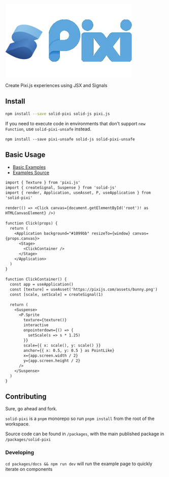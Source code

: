 ![](./packages/docs/src/assets/logo.webp)

Create Pixi.js experiences using JSX and Signals

## Install

```sh
npm install --save solid-pixi solid-js pixi.js
```

If you need to execute code in environments that don't support `new Function`, use `solid-pixi-unsafe` instead.

`npm install --save pixi-unsafe solid-js solid-pixi-unsafe`

## Basic Usage

- [Basic Examples](https://sammccord.github.io/solid-pixi/guides/basic/assets/)
- [Examples Source](./packages/docs/src/components/)

```tsx
import { Texture } from 'pixi.js'
import { createSignal, Suspense } from 'solid-js'
import { render, Application, useAsset, P, useApplication } from 'solid-pixi'

render(() => <Click canvas={document.getElementById('root')! as HTMLCanvasElement} />)

function Click(props) {
  return (
    <Application background="#1099bb" resizeTo={window} canvas={props.canvas}>
      <Stage>
        <ClickContainer />
      </Stage>
    </Application>
  )
}

function ClickContainer() {
  const app = useApplication()
  const [texture] = useAsset('https://pixijs.com/assets/bunny.png')
  const [scale, setScale] = createSignal(1)

  return (
    <Suspense>
      <P.Sprite
        texture={texture()}
        interactive
        onpointerdown={() => {
          setScale(s => s * 1.25)
        }}
        scale={{ x: scale(), y: scale() }}
        anchor={{ x: 0.5, y: 0.5 } as PointLike}
        x={app.screen.width / 2}
        y={app.screen.height / 2}
      />
    </Suspense>
  )
}
```

## Contributing

Sure, go ahead and fork.

`solid-pixi` is a `pnpm` monorepo so run `pnpm install` from the root of the workspace.

Source code can be found in `/packages`, with the main published package in `/packages/solid-pixi`

### Developing

`cd packages/docs && npm run dev` will run the example page to quickly iterate on components

